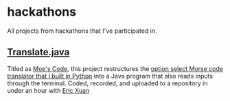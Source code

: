 # hackathons
All projects from hackathons that I've participated in.

## [Translate.java](https://github.com/kevinfengcs88/hackathons/blob/main/Translate.java)
Titled as [Moe's Code](https://devpost.com/software/moe-s-code), this project restructures the [option select Morse code translator that I built in Python](https://github.com/kevinfengcs88/python-projects/blob/main/AdvancedMorseCode.py)
into a Java program that also reads inputs through the terminal. Coded, recorded, and uploaded to a repository in under an hour with [Eric Xuan]()
